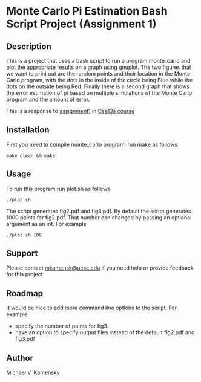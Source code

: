 # Monte Carlo Pi Estimation Bash Script Project (Assignment 1)

## Description
This is a project that uses a bash script to run a program monte_carlo and plot the appropriate results on a graph using gnuplot. The two figures that we want to print out are the random points and their location in the Monte Carlo program, with the dots in the inside of the circle being Blue while the dots on the outside being Red. Finally there is a second graph that shows the error estimation of pi based on multiple simulations of the Monte Carlo program and the amount of error.

This is a response to [assignment1](https://git.ucsc.edu/cse13s/winter2023-section01/resources/-/blob/main/asgn1/asgn1.pdf) in [Cse13s course](https://git.ucsc.edu/cse13s/winter2023-section01/resources) 

## Installation
First you need to compile monte_carlo program: run make as follows
```
make clean && make
```

## Usage
To run this program run plot.sh as follows
```
./plot.sh
```
The script generates fig2.pdf and fig3.pdf. By default the script generates 1000 points for fig2.pdf. That number can changed by passing an optional argument as an int. For example 
```
./plot.sh 100
```

## Support
Please contact mkamensk@ucsc.edu if you need help or provide feedback for this project

## Roadmap
It would be nice to add more command line options to the script. For example:
- specify the number of points for fig3. 
- have an option to specify output files instead of the default fig2.pdf and fig3.pdf

## Author
Michael V. Kamensky


